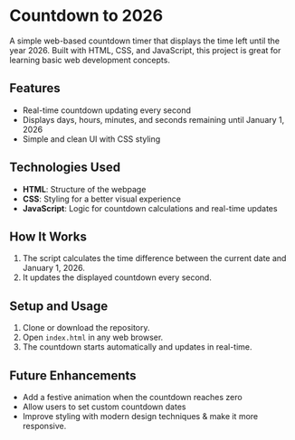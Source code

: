 # Countdown to 2026

A simple web-based countdown timer that displays the time left until the year 2026. Built with HTML, CSS, and JavaScript, this project is great for learning basic web development concepts.

## Features
- Real-time countdown updating every second
- Displays days, hours, minutes, and seconds remaining until January 1, 2026
- Simple and clean UI with CSS styling

## Technologies Used
- **HTML**: Structure of the webpage
- **CSS**: Styling for a better visual experience
- **JavaScript**: Logic for countdown calculations and real-time updates

## How It Works
1. The script calculates the time difference between the current date and January 1, 2026.
2. It updates the displayed countdown every second.

## Setup and Usage
1. Clone or download the repository.
2. Open `index.html` in any web browser.
3. The countdown starts automatically and updates in real-time.

## Future Enhancements
- Add a festive animation when the countdown reaches zero
- Allow users to set custom countdown dates
- Improve styling with modern design techniques & make it more responsive.


